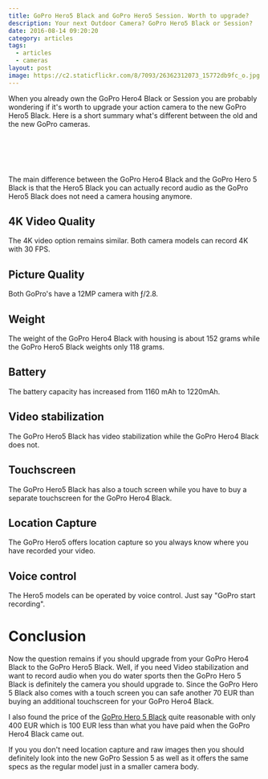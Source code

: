 ```yaml
---
title: GoPro Hero5 Black and GoPro Hero5 Session. Worth to upgrade?
description: Your next Outdoor Camera? GoPro Hero5 Black or Session?
date: 2016-08-14 09:20:20
category: articles
tags:
  - articles
  - cameras
layout: post
image: https://c2.staticflickr.com/8/7093/26362312073_15772db9fc_o.jpg
---
```


When you already own the GoPro Hero4 Black or Session you are probably wondering if it's worth to upgrade your action camera to the new GoPro Hero5 Black. Here is a short summary what's different between the old and the new GoPro cameras.

<amp-img src="https://c2.staticflickr.com/8/7093/26362312073_15772db9fc_o.jpg" layout="responsive" width="1200" height="739" alt="GoPro Hero5 Session upgrade"></amp-img>
<br>
<!--more-->

<br>
<script src="//z-na.amazon-adsystem.com/widgets/onejs?MarketPlace=US&adInstanceId=cc781bfd-577f-4efb-9da6-75cb9fc7d1c2"></script>
<br>

The main difference between the GoPro Hero4 Black and the GoPro Hero 5 Black is that the Hero5 Black you can actually record audio as the GoPro Hero5 Black does not need a camera housing anymore.

## 4K Video Quality
The 4K video option remains similar. Both camera models can record 4K with 30 FPS.

## Picture Quality
Both GoPro's have a 12MP camera with ƒ/2.8.

## Weight
The weight of the GoPro Hero4 Black with housing is about 152 grams while the GoPro Hero5 Black weights only 118 grams.

## Battery
The battery capacity has increased from 1160 mAh to 1220mAh.

## Video stabilization
The GoPro Hero5 Black has video stabilization while the GoPro Hero4 Black does not.

## Touchscreen
The GoPro Hero5 Black has also a touch screen while you have to buy a separate touchscreen for the GoPro Hero4 Black.

## Location Capture
The GoPro Hero5 offers location capture so you always know where you have recorded your video.

## Voice control
The Hero5 models can be operated by voice control. Just say "GoPro start recording".

# Conclusion
Now the question remains if you should upgrade from your GoPro Hero4 Black to the GoPro Hero5 Black. Well, if you need Video stabilization and want to record audio when you do water sports then the GoPro Hero 5 Black is definitely the camera you should upgrade to. Since the GoPro Hero 5 Black also comes with a touch screen you can safe another 70 EUR than buying an additional touchscreen for your GoPro Hero4 Black.

I also found the price of the <a href="http://amzn.to/2ekq5Zy" rel="nofollow" target="_blank">GoPro Hero 5 Black</a> quite reasonable with only 400 EUR which is 100 EUR less than what you have paid when the GoPro Hero4 Black came out.

If you you don't need location capture and raw images then you should definitely look into the new GoPro Session 5 as well as it offers the same specs as the regular model just in a smaller camera body.
